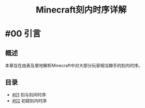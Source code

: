 # <center>Minecraft刻内时序详解</center>

# #00 引言

## 概述

本章旨在由表及里地解析Minecraft中对大部分玩家相当棘手的刻内时序。

## 目录

- [#01](./01-刻与刻间时序.md) 刻与刻间时序
- [#02](./02-刻内时序.md) 初窥刻内时序
